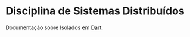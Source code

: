 # Disciplina de Sistemas Distribuídos

Documentação sobre Isolados em [Dart](https://dart.dev/language/isolates).
